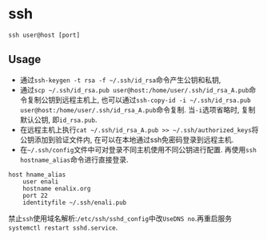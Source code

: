 # ssh

`ssh user@host [port]`

## Usage

* 通过`ssh-keygen -t rsa -f ~/.ssh/id_rsa`命令产生公钥和私钥, 
* 通过`scp ~/.ssh/id_rsa.pub user@host:/home/user/.ssh/id_rsa_A.pub`命令复制公钥到远程主机上, 也可以通过`ssh-copy-id -i ~/.ssh/id_rsa.pub user@host:/home/user/.ssh/id_rsa_A.pub`命令复制. 当`-i`选项省略时, 复制默认公钥, 即`id_rsa.pub`.
* 在远程主机上执行`cat ~/.ssh/id_rsa_A.pub >> ~/.ssh/authorized_keys`将公钥添加到验证文件内, 在可以在本地通过ssh免密码登录到远程主机.
* 在`~/.ssh/config`文件中可对登录不同主机使用不同公钥进行配置. 再使用`ssh hostname_alias`命令进行直接登录.

```
host hname_alias
    user enali
    hostname enalix.org
    port 22
    identityfile ~/.ssh/enali.pub
```

禁止`ssh`使用域名解析:`/etc/ssh/sshd_config`中改`UseDNS no`.再重启服务`systemctl restart sshd.service`.